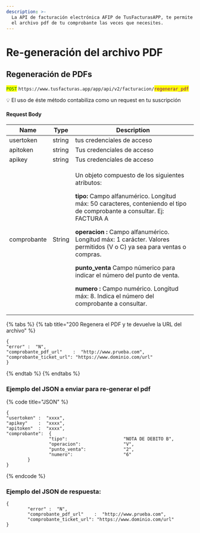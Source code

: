 ```yaml
---
description: >-
  La API de facturación electrónica AFIP de TusFacturasAPP, te permite regenerar
  el archivo pdf de tu comprobante las veces que necesites.
---
```


# Re-generación del archivo PDF

## Regeneración de PDFs

<mark style="color:green;">`POST`</mark> `https://www.tusfacturas.app/app/api/v2/facturacion/`<mark style="color:purple;">`regenerar_pdf`</mark>

💡 El uso de éste método  contabiliza como un request en tu suscripción&#x20;

#### Request Body

| Name        | Type   | Description                                                                                                                                                                                                                                                                                                                                                                                                                                                                                                                                                        |
| ----------- | ------ | ------------------------------------------------------------------------------------------------------------------------------------------------------------------------------------------------------------------------------------------------------------------------------------------------------------------------------------------------------------------------------------------------------------------------------------------------------------------------------------------------------------------------------------------------------------------ |
| usertoken   | string | tus credenciales de acceso                                                                                                                                                                                                                                                                                                                                                                                                                                                                                                                                         |
| apitoken    | string | Tus credenciales de acceso                                                                                                                                                                                                                                                                                                                                                                                                                                                                                                                                         |
| apikey      | string | Tus credenciales de acceso                                                                                                                                                                                                                                                                                                                                                                                                                                                                                                                                         |
| comprobante | String | <p>Un objeto compuesto de los siguientes atributos: </p><p><strong>tipo:</strong> Campo alfanumérico. Longitud máx: 50 caracteres, conteniendo el tipo de comprobante a consultar. Ej: FACTURA A </p><p><strong>operacion :</strong> Campo alfanumérico. Longitud máx: 1 carácter. Valores permitidos (V o C) ya sea para ventas o compras.</p><p><strong>punto_venta</strong> Campo númerico para indicar el número del punto de venta.</p><p><strong>numero :</strong> Campo numérico. Longitud máx: 8. Indica el número del comprobante a consultar.</p><p></p> |

{% tabs %}
{% tab title="200 Regenera el PDF y te devuelve la URL del archivo" %}
```
{
"error" :  "N",
"comprobante_pdf_url"    :  "http://www.prueba.com",
"comprobante_ticket_url": "https://www.dominio.com/url"
}
```
{% endtab %}
{% endtabs %}

### Ejemplo del JSON a enviar para re-generar el pdf

{% code title="JSON" %}
```
{
"usertoken" :  "xxxx",
"apikey"    :  "xxxx",
"apitoken"  :  "xxxx",
"comprobante":  {
                "tipo":                     "NOTA DE DEBITO B",
                "operacion":                "V",
                "punto_venta":              "2",
                "numero":                   "6"
        }
}

```
{% endcode %}

### Ejemplo del JSON de respuesta:

```
{
        "error" :  "N",
        "comprobante_pdf_url"    :  "http://www.prueba.com", 
        "comprobante_ticket_url": "https://www.dominio.com/url"
}
```

